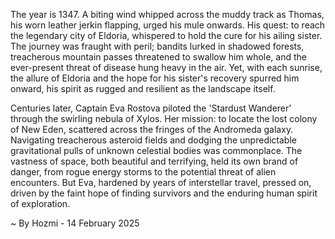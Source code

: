 
The year is 1347.  A biting wind whipped across the muddy track as Thomas, his worn leather jerkin flapping, urged his mule onwards.  His quest: to reach the legendary city of Eldoria, whispered to hold the cure for his ailing sister.  The journey was fraught with peril; bandits lurked in shadowed forests, treacherous mountain passes threatened to swallow him whole, and the ever-present threat of disease hung heavy in the air. Yet, with each sunrise, the allure of Eldoria and the hope for his sister's recovery spurred him onward, his spirit as rugged and resilient as the landscape itself.

Centuries later, Captain Eva Rostova piloted the 'Stardust Wanderer' through the swirling nebula of Xylos. Her mission: to locate the lost colony of New Eden, scattered across the fringes of the Andromeda galaxy.  Navigating treacherous asteroid fields and dodging the unpredictable gravitational pulls of unknown celestial bodies was commonplace.  The vastness of space, both beautiful and terrifying, held its own brand of danger, from rogue energy storms to the potential threat of alien encounters. But Eva, hardened by years of interstellar travel, pressed on, driven by the faint hope of finding survivors and the enduring human spirit of exploration.

~ By Hozmi - 14 February 2025
